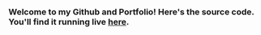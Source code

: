 ### Welcome to my Github and Portfolio! Here's the source code. You'll find it running live [here](https://vicontiveros00.github.io/).
